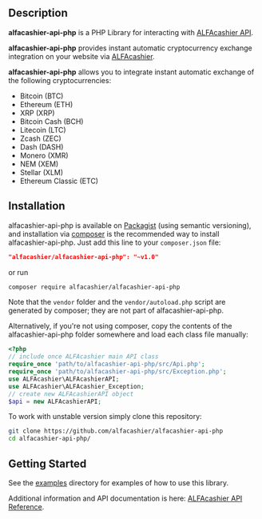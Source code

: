 ## Description

**alfacashier-api-php** is a PHP Library for interacting with [ALFAcashier API](https://www.alfacashier.com/developers).

**alfacashier-api-php** provides instant automatic cryptocurrency exchange integration on your website via [ALFAcashier](https://www.alfacashier.com).

**alfacashier-api-php** allows you to integrate instant automatic exchange of the following cryptocurrencies:
* Bitcoin (BTC)
* Ethereum (ETH)
* XRP (XRP)
* Bitcoin Cash (BCH)
* Litecoin (LTC)
* Zcash (ZEC)
* Dash (DASH)
* Monero (XMR)
* NEM (XEM)
* Stellar (XLM)
* Ethereum Classic (ETC)

## Installation

alfacashier-api-php is available on [Packagist](https://packagist.org/packages/alfacashier/alfacashier-api-php) (using semantic versioning), and installation via [composer](https://getcomposer.org) is the recommended way to install alfacashier-api-php. Just add this line to your `composer.json` file:

```json
"alfacashier/alfacashier-api-php": "~v1.0"
```

or run

```sh
composer require alfacashier/alfacashier-api-php
```

Note that the `vendor` folder and the `vendor/autoload.php` script are generated by composer; they are not part of alfacashier-api-php.

Alternatively, if you're not using composer, copy the contents of the alfacashier-api-php folder somewhere and load each class file manually:

```php
<?php
// include once ALFAcashier main API class
require_once 'path/to/alfacashier-api-php/src/Api.php';
require_once 'path/to/alfacashier-api-php/src/Exception.php';
use ALFAcashier\ALFAcashierAPI;
use ALFAcashier\ALFAcashier_Exception;
// create new ALFAcashierAPI object
$api = new ALFAcashierAPI;
```

To work with unstable version simply clone this repository:

```sh
git clone https://github.com/alfacashier/alfacashier-api-php
cd alfacashier-api-php/
```

## Getting Started

See the [examples](examples/) directory for examples of how to use this library.

Additional information and API documentation is here: [ALFAcashier API Reference](https://www.alfacashier.com/developers).
